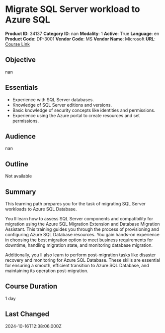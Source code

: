 # Migrate SQL Server workload to Azure SQL

**Product ID**: 34137
**Category ID**: nan
**Modality**: 1
**Active**: True
**Language**: en
**Product Code**: DP-3001
**Vendor Code**: MS
**Vendor Name**: Microsoft
**URL**: [Course Link](https://www.fastlaneus.com/course/microsoft-dp-3001)

## Objective
nan

## Essentials
- Experience with SQL Server databases.
- Knowledge of SQL Server editions and versions.
- Basic knowledge of security concepts like identities and permissions.
- Experience using the Azure portal to create resources and set permissions.

## Audience
nan

## Outline
Not available

## Summary
This learning path prepares you for the task of migrating SQL Server workloads to Azure SQL Database.

You ll learn how to assess SQL Server components and compatibility for migration using the Azure SQL Migration Extension and Database Migration Assistant. This training guides you through the process of provisioning and configuring Azure SQL Database resources. You gain hands-on experience in choosing the best migration option to meet business requirements for downtime, handling migration state, and monitoring database migration.

Additionally, you ll also learn to perform post-migration tasks like disaster recovery and monitoring for Azure SQL Database. These skills are essential for ensuring a smooth, efficient transition to Azure SQL Database, and maintaining its operation post-migration.

## Course Duration
1 day

## Last Changed
2024-10-16T12:38:06.000Z
